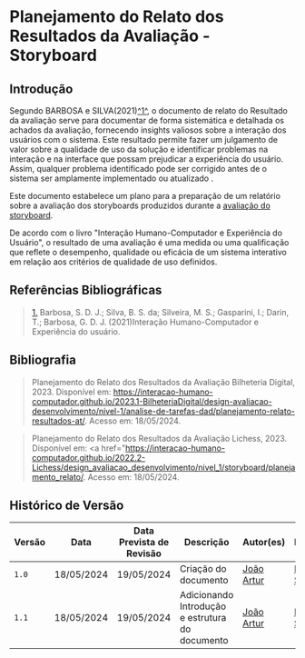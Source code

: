 # Planejamento do Relato dos Resultados da Avaliação - Storyboard

## <a>Introdução</a>

Segundo BARBOSA e SILVA(2021)<a id="anchor_1" href="#REF1">^1^</a>, o documento de relato do Resultado da avaliação serve para documentar de forma sistemática e detalhada os achados da avaliação, fornecendo insights valiosos sobre a interação dos usuários com o sistema. Este resultado permite fazer um julgamento de valor sobre a qualidade de uso da solução e identificar problemas na interação e na interface que possam prejudicar a experiência do usuário. Assim, qualquer problema identificado pode ser corrigido antes de o sistema ser amplamente implementado ou atualizado .

Este documento estabelece um plano para a preparação de um relatório sobre a avaliação dos storyboards produzidos durante a [avaliação do storyboard]().


De acordo com o livro "Interação Humano-Computador e Experiência do Usuário", o resultado de uma avaliação é uma medida ou uma qualificação que reflete o desempenho, qualidade ou eficácia de um sistema interativo em relação aos critérios de qualidade de uso definidos. 

## <a>Referências Bibliográficas</a>

> <a id="REF1" href="#anchor_1">1.</a> Barbosa, S. D. J.; Silva, B. S. da; Silveira, M. S.; Gasparini, I.; Darin, T.; Barbosa, G. D. J. (2021)Interação Humano-Computador e Experiência do usuário.

## <a>Bibliografia</a>

> Planejamento do Relato dos Resultados da Avaliação Bilheteria Digital, 2023. Disponível em: <a href="https://requisitos-de-software.github.io/2022.2-MEI/Elicitacao/perfil/">https://interacao-humano-computador.github.io/2023.1-BilheteriaDigital/design-avaliacao-desenvolvimento/nivel-1/analise-de-tarefas-dad/planejamento-relato-resultados-at/</a>. Acesso em: 18/05/2024.

> Planejamento do Relato dos Resultados da Avaliação Lichess, 2023. Disponível em: <a href="https://interacao-humano-computador.github.io/2022.2-Lichess/design_avaliacao_desenvolvimento/nivel_1/storyboard/planejamento_relato/</a>. Acesso em: 18/05/2024.

## <a>Histórico de Versão</a>

| Versão| Data | Data Prevista de Revisão| Descrição  | Autor(es)  | Revisor(es) |
| ------- | ------ | ------ | ------- | -------- | -------- |
| `1.0` | 18/05/2024 | 19/05/2024 | Criação do documento| [João Artur](https://github.com/joao-artl)|[Diego Sousa](https://github.com/DiegoSousaLeite)|
| `1.1` | 18/05/2024 | 19/05/2024 | Adicionando Introdução e estrutura do documento| [João Artur](https://github.com/joao-artl)|[Diego Sousa](https://github.com/DiegoSousaLeite)|